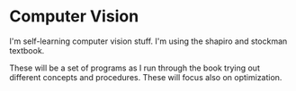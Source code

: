 # Computer Vision

I'm self-learning computer vision stuff. I'm using the shapiro and stockman
textbook.

These will be a set of programs as I run through the book trying out different
concepts and procedures. These will focus also on optimization.
